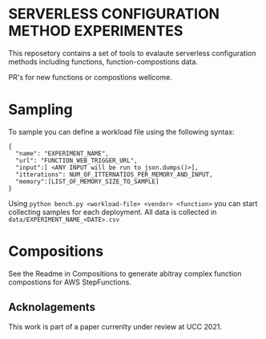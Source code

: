 # SERVERLESS CONFIGURATION METHOD EXPERIMENTES

This reposetory contains a set of tools to evalaute serverless configuration methods including functions, function-compostions data.

PR's for new functions or compostions wellcome.

# Sampling 

To sample you can define a workload file using the following syntax:
```
{
  "name": "EXPERIMENT_NAME",
  "url": "FUNCTION_WEB_TRIGGER_URL",
  "input":[ <ANY INPUT will be run to json.dumps()>],
  "itterations": NUM_OF_ITTERNATIOS_PER_MEMORY_AND_INPUT,
  "memory":[LIST_OF_MEMORY_SIZE_TO_SAMPLE]
}
``` 
Using `python bench.py <workload-file> <vendor> <function>` you can start collecting samples for each deployment. 
All data is collected in `data/EXPERIMENT_NAME_<DATE>.csv`

# Compositions

See the Readme in Compositions to generate abitray complex function compostions for AWS StepFunctions.

## Acknolagements

This work is part of a paper currenlty under review at UCC 2021.